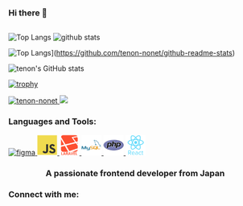### Hi there 👋
<p style="display: flex; flex-direction: row;">

<p align="left">
  <img alt="Top Langs" height="150px" src="https://github-readme-stats.vercel.app/api/top-langs/?username=tenon-nonet&layout=compact&theme=aura_dark" />
  <img alt="github stats" height="150px" src="https://github-readme-stats.vercel.app/api?username=tenon-nonet&theme=radical&show_icons=true" />

<!-- most Langeage graph -->
![Top Langs](https://github-readme-stats.vercel.app/api/top-langs/?username=tenon-nonet&layout=compact&theme=aura_dark)](https://github.com/tenon-nonet/github-readme-stats)

<!-- 円グラフ -->
![tenon's GitHub stats](https://github-readme-stats.vercel.app/api?username=tenon-nonet&theme=radical&show_icons=true)

<!-- トロフィー -->
[![trophy](https://github-profile-trophy.vercel.app/?username=tenon-nonet&theme=onedark)](https://github.com/ryo-ma/github-profile-trophy)
</p>  
  
<p align="left">
  <a href="https://github.com/tenon-nonet/tenon-nonet/">
    <img src="https://komarev.com/ghpvc/?username=tenon-nonet" alt="tenon-nonet" />
  </a>
  <a href="https://github.com/tenon-nonet">
    <img height="20" src="https://img.shields.io/github/followers/tenon-nonet?label=follow&logo=github&style=flat" />
  </a>
</p>

<!-- language icon -->
<h3 align="left">Languages and Tools:</h3>
<p align="left"> <a href="https://www.figma.com/" target="_blank" rel="noreferrer"> <img src="https://www.vectorlogo.zone/logos/figma/figma-icon.svg" alt="figma" width="40" height="40"/> </a> <a href="https://developer.mozilla.org/en-US/docs/Web/JavaScript" target="_blank" rel="noreferrer"> <img src="https://raw.githubusercontent.com/devicons/devicon/master/icons/javascript/javascript-original.svg" alt="javascript" width="40" height="40"/> </a> <a href="https://laravel.com/" target="_blank" rel="noreferrer"> <img src="https://raw.githubusercontent.com/devicons/devicon/master/icons/laravel/laravel-plain-wordmark.svg" alt="laravel" width="40" height="40"/> </a> <a href="https://www.mysql.com/" target="_blank" rel="noreferrer"> <img src="https://raw.githubusercontent.com/devicons/devicon/master/icons/mysql/mysql-original-wordmark.svg" alt="mysql" width="40" height="40"/> </a> <a href="https://www.php.net" target="_blank" rel="noreferrer"> <img src="https://raw.githubusercontent.com/devicons/devicon/master/icons/php/php-original.svg" alt="php" width="40" height="40"/> </a> <a href="https://reactjs.org/" target="_blank" rel="noreferrer"> <img src="https://raw.githubusercontent.com/devicons/devicon/master/icons/react/react-original-wordmark.svg" alt="react" width="40" height="40"/> </a> </p>


<h3 align="center">A passionate frontend developer from Japan</h3>

<h3 align="left">Connect with me:</h3>
<p align="left">
</p>
